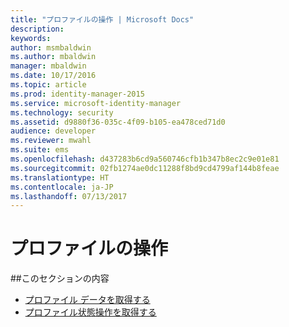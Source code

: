 ```yaml
---
title: "プロファイルの操作 | Microsoft Docs"
description: 
keywords: 
author: msmbaldwin
ms.author: mbaldwin
manager: mbaldwin
ms.date: 10/17/2016
ms.topic: article
ms.prod: identity-manager-2015
ms.service: microsoft-identity-manager
ms.technology: security
ms.assetid: d9880f36-035c-4f09-b105-ea478ced71d0
audience: developer
ms.reviewer: mwahl
ms.suite: ems
ms.openlocfilehash: d437283b6cd9a560746cfb1b347b8ec2c9e01e81
ms.sourcegitcommit: 02fb1274ae0dc11288f8bd9cd4799af144b8feae
ms.translationtype: HT
ms.contentlocale: ja-JP
ms.lasthandoff: 07/13/2017
---
```

# <a name="profile-operations"></a>プロファイルの操作

##<a name="in-this-section"></a>このセクションの内容

- [プロファイル データを取得する](get-profile-data.md)
- [プロファイル状態操作を取得する](get-profile-state-operations.md)
